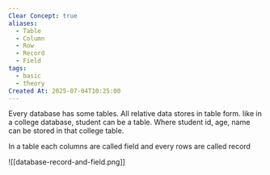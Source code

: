 ```yaml
---
Clear Concept: true
aliases:
  - Table
  - Column
  - Row
  - Record
  - Field
tags:
  - basic
  - theory
Created At: 2025-07-04T10:25:00
---
```


Every database has some tables. All relative data stores in table form. like in a college database, student can be a table. Where student id, age, name can be stored in that college table.

In a table each columns are called field and every rows are called record

![[database-record-and-field.png]]